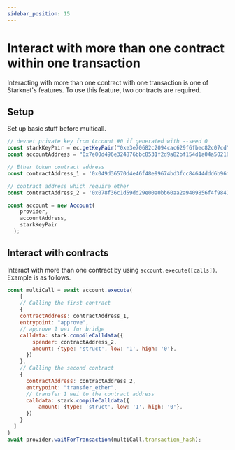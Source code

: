 ```yaml
---
sidebar_position: 15
---
```


# Interact with more than one contract within one transaction

Interacting with more than one contract with one transaction is one of Starknet's features. To use this feature, two contracts are required.

## Setup

Set up basic stuff before multicall.

```javascript
// devnet private key from Account #0 if generated with --seed 0
const starkKeyPair = ec.getKeyPair("0xe3e70682c2094cac629f6fbed82c07cd");
const accountAddress = "0x7e00d496e324876bbc8531f2d9a82bf154d1a04a50218ee74cdd372f75a551a";

// Ether token contract address
const contractAddress_1 = '0x049d36570d4e46f48e99674bd3fcc84644ddd6b96f7c741b1562b82f9e004dc7';

// contract address which require ether
const contractAddress_2 = '0x078f36c1d59dd29e00a0bb60aa2a9409856f4f9841c47f165aba5bab4225aa6b';

const account = new Account(
    provider,
    accountAddress,
    starkKeyPair
  );
```

## Interact with contracts

Interact with more than one contract by using `account.execute([calls])`. Example is as follows.

```javascript
const multiCall = await account.execute(
	[
    // Calling the first contract
    {
    contractAddress: contractAddress_1,
    entrypoint: "approve",
    // approve 1 wei for bridge
    calldata: stark.compileCalldata({
        spender: contractAddress_2,
        amount: {type: 'struct', low: '1', high: '0'},
      })
    },
    // Calling the second contract
    {
      contractAddress: contractAddress_2,
      entrypoint: "transfer_ether",
      // transfer 1 wei to the contract address
      calldata: stark.compileCalldata({
          amount: {type: 'struct', low: '1', high: '0'},
      })
    }
  ]
)
await provider.waitForTransaction(multiCall.transaction_hash);
```
